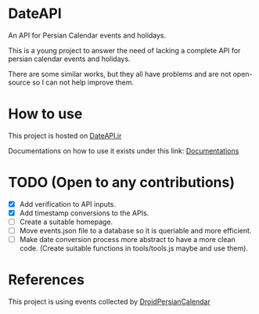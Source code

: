 # DateAPI

An API for Persian Calendar events and holidays.

This is a young project to answer the need of lacking a complete API for persian calendar events and holidays.

There are some similar works, but they all have problems and are not open-source so I can not help improve them.

# How to use

This project is hosted on [DateAPI.ir](https://dateapi.ir)

Documentations on how to use it exists under this link: [Documentations](https://dateapi.ir/docs)

# TODO (Open to any contributions)

- [x] Add verification to API inputs.
- [x] Add timestamp conversions to the APIs.
- [ ] Create a suitable homepage.
- [ ] Move events.json file to a database so it is queriable and more efficient.
- [ ] Make date conversion process more abstract to have a more clean code. (Create suitable functions in tools/tools.js maybe and use them).

# References

This project is using events collected by [DroidPersianCalendar](https://github.com/ebraminio/DroidPersianCalendar)